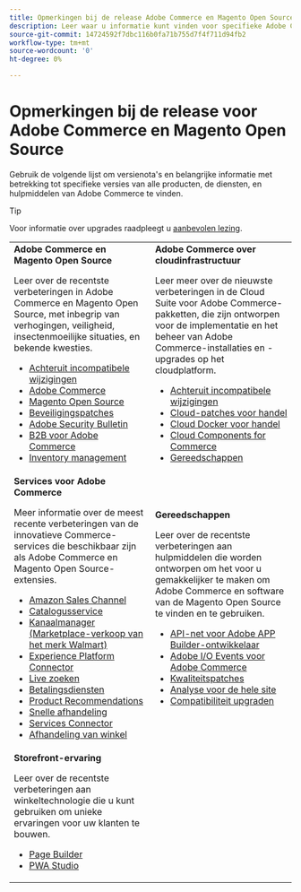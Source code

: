 ```yaml
---
title: Opmerkingen bij de release Adobe Commerce en Magento Open Source
description: Leer waar u informatie kunt vinden voor specifieke Adobe Commerce- en Magento Open Source-releases.
source-git-commit: 14724592f7dbc116b0fa71b755d7f4f711d94fb2
workflow-type: tm+mt
source-wordcount: '0'
ht-degree: 0%

---
```



# Opmerkingen bij de release voor Adobe Commerce en Magento Open Source

Gebruik de volgende lijst om versienota&#39;s en belangrijke informatie met betrekking tot specifieke versies van alle producten, de diensten, en hulpmiddelen van Adobe Commerce te vinden.

>[!TIP]
>
>Voor informatie over upgrades raadpleegt u [aanbevolen lezing](../../upgrade/resources/recommended-reading.md).

<table>
  <tbody>
    <tr>
      <td><strong>Adobe Commerce en Magento Open Source</strong>
        <p>Leer over de recentste verbeteringen in Adobe Commerce en Magento Open Source, met inbegrip van verhogingen, veiligheid, insectenmoeilijke situaties, en bekende kwesties.</p>
          <ul>
            <li><a href="https://developer.adobe.com/commerce/php/development/backward-incompatible-changes/">Achteruit incompatibele wijzigingen</a></li>
            <li><a href="commerce/2-4-6.md">Adobe Commerce</a></li>
            <li><a href="open-source/2-4-6.md">Magento Open Source</a></li>
            <li><a href="security/2-4-5-p2.md">Beveiligingspatches</a></li>
            <li><a href="https://helpx.adobe.com/security/products/magento.html">Adobe Security Bulletin</a></li>
            <li><a href="https://experienceleague.adobe.com/docs/commerce-admin/b2b/release-notes.html">B2B voor Adobe Commerce</a></li>
            <li><a href="https://experienceleague.adobe.com/docs/commerce-admin/inventory/release-notes.html">Inventory management</a></li>
          </ul>
        </td>
      <td><strong>Adobe Commerce over cloudinfrastructuur</strong>
        <p>Leer meer over de nieuwste verbeteringen in de Cloud Suite voor Adobe Commerce-pakketten, die zijn ontworpen voor de implementatie en het beheer van Adobe Commerce-installaties en -upgrades op het cloudplatform.</p>
          <ul>
            <li><a href="https://devdocs.magento.com/cloud/release-notes/backward-incompatible-changes.html">Achteruit incompatibele wijzigingen</a></li>
            <li><a href="https://devdocs.magento.com/cloud/release-notes/mcp-release-notes.html">Cloud-patches voor handel</a></li>
            <li><a href="https://devdocs.magento.com/cloud/release-notes/mcd-release-notes.html">Cloud Docker voor handel</a></li>
            <li><a href="https://devdocs.magento.com/cloud/release-notes/mcc-release-notes.html">Cloud Components for Commerce</a></li>
            <li><a href="https://devdocs.magento.com/cloud/release-notes/ece-release-notes.html">Gereedschappen</a></li>
          </ul>
      </td>
    </tr>
    <tr>
      <td><strong>Services voor Adobe Commerce</strong>
        <p>Meer informatie over de meest recente verbeteringen van de innovatieve Commerce-services die beschikbaar zijn als Adobe Commerce en Magento Open Source-extensies.</p>
          <ul>
            <li><a href="https://experienceleague.adobe.com/docs/commerce-channels/amazon/release-notes.html">Amazon Sales Channel</a></li>
            <li><a href="https://experienceleague.adobe.com/docs/commerce-merchant-services/catalog-service/release-notes.html">Catalogusservice</a></li>
            <li><a href="https://experienceleague.adobe.com/docs/commerce-channels/channel-manager/release-notes.html">Kanaalmanager (Marketplace-verkoop van het merk Walmart)</a></li>
            <li><a href="https://experienceleague.adobe.com/docs/commerce-merchant-services/experience-platform-connector/release-notes.html">Experience Platform Connector</a></li>
            <li><a href="https://experienceleague.adobe.com/docs/commerce-merchant-services/live-search/release-notes.html">Live zoeken</a></li>
            <li><a href="https://experienceleague.adobe.com/docs/commerce-merchant-services/payment-services/release-notes.html">Betalingsdiensten</a></li>
            <li><a href="https://experienceleague.adobe.com/docs/commerce-merchant-services/product-recommendations/release-notes.html">Product Recommendations</a></li>
            <li><a href="https://experienceleague.adobe.com/docs/commerce-merchant-services/quick-checkout/release-notes.html?lang=en">Snelle afhandeling</a></li>
            <li><a href="https://experienceleague.adobe.com/docs/commerce-merchant-services/user-guides/integration-services/saas.html">Services Connector</a></li>
            <li><a href="https://experienceleague.adobe.com/docs/commerce-merchant-services/store-fulfillment/release-notes.html?lang=en">Afhandeling van winkel</a></li>
          </ul>
        </td>
      <td><strong>Gereedschappen</strong>
        <p>Leer over de recentste verbeteringen aan hulpmiddelen die worden ontworpen om het voor u gemakkelijker te maken om Adobe Commerce en software van de Magento Open Source te vinden en te gebruiken.</p>
          <ul>
            <li><a href="https://developer.adobe.com/graphql-mesh-gateway/">API-net voor Adobe APP Builder-ontwikkelaar</a></li>
            <li><a href="https://developer.adobe.com/commerce/events/get-started/release-notes/">Adobe I/O Events voor Adobe Commerce</a></li>
            <li><a href="../../tools/quality-patches-tool/release-notes.md">Kwaliteitspatches</a></li>
            <li><a href="../../tools/site-wide-analysis-tool/intro.md">Analyse voor de hele site</a></li>
            <li><a href="../../upgrade/upgrade-compatibility-tool/overview.md">Compatibiliteit upgraden</a></li>
          </ul>
      </td>
    </tr>
    <tr>
       <td><strong>Storefront-ervaring</strong>
        <p>Leer over de recentste verbeteringen aan winkeltechnologie die u kunt gebruiken om unieke ervaringen voor uw klanten te bouwen.</p>
          <ul>
            <li><a href="https://experienceleague.adobe.com/docs/commerce-admin/page-builder/release-notes.html">Page Builder</a></li>
            <li><a href="https://github.com/magento/pwa-studio/releases/latest">PWA Studio</a></li>
          </ul>
      </td>
      <td></td>
    </tr>
  </tbody>
</table>
